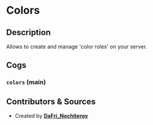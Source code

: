 # Colors

## Description

Allows to create and manage 'color roles' on your server.

## Cogs

### `colors` (**main**)

## Contributors & Sources

- Created by **[DaFri_Nochiterov](https://gitlab.com/dafri-nochiterov)**